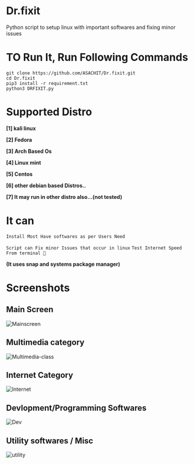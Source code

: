 # Dr.fixit
Python script to setup linux with important softwares and fixing minor issues
# TO Run It, Run Following Commands
```
git clone https://github.com/ASACHIT/Dr.fixit.git
cd Dr.fixit
pip3 install -r requirement.txt
python3 DRFIXIT.py
```
# Supported Distro
**[1] kali linux**

**[2] Fedora**

**[3] Arch Based Os**

**[4] Linux mint**

**[5] Centos**

**[6] other debian based Distros..**

**[7] It may run in other distro also...(not tested)**


# It can 
```Install Most Have softwares as per Users Need```

```Script can Fix minor Issues that occur in linux```
``` Test Internet Speed From terminal 🤣 ```

**(It uses snap and systems package manager)**

# Screenshots
## Main Screen
![Mainscreen](/sc/main.png)

## Multimedia category
![Multimedia-class](/sc/mm.png)

## Internet Category
![Internet](/sc/internet.png)

## Devlopment/Programming Softwares
![Dev](/sc/dev.png)
## Utility softwares / Misc
![utility](/sc/util.png)